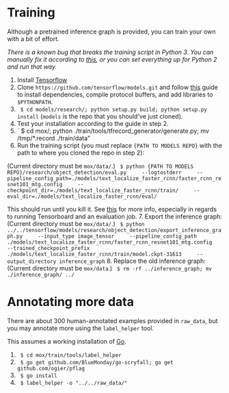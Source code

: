 # Training
Although a pretrained inference graph is provided, you can train your own with a bit of effort.

*There is a known bug that breaks the training script in Python 3. You can manually fix it according to [this](https://github.com/tensorflow/models/issues/3705#issuecomment-375563179), or you can set everything up for Python 2 and run that way.*

1. Install [Tensorflow](https://www.tensorflow.org/install/)
2. Clone `https://github.com/tensorflow/models.git` and follow [this](https://github.com/tensorflow/models/blob/master/research/object_detection/g3doc/installation.md) guide to install dependencies, compile protocol buffers, and add libraries to `$PYTHONPATH`.
3. ` $ cd models/research/; python setup.py build; python setup.py install` (`models` is the repo that you should've just cloned).
4. Test your installation according to the guide in step 2.
5. ` $ cd mox/; python ./train/tools/tfrecord_generator/generate.py; mv /tmp/*.record ./train/data"
6. Run the training script (you must replace `{PATH TO MODELS REPO}` with the path to where you cloned the repo in step 2):

  (Current directory must be `mox/data/`.)
  ` $ python {PATH TO MODELS REPO}/research/object_detection/eval.py     --logtostderr     --pipeline_config_path=./models/text_localize_faster_rcnn/faster_rcnn_resnet101_mtg.config     --checkpoint_dir=./models/text_localize_faster_rcnn/train/     --eval_dir=./models/text_localize_faster_rcnn/eval/`

  This should run until you kill it. See [this](https://github.com/tensorflow/models/blob/master/research/object_detection/g3doc/running_locally.md) for more info, especially in regards to running Tensorboard and an evaluation job.
7. Export the inference graph:
  (Current directory must be `mox/data/`.)
  ` $ python ../../tensorflow/models/research/object_detection/export_inference_graph.py     --input_type image_tensor     --pipeline_config_path ./models/text_localize_faster_rcnn/faster_rcnn_resnet101_mtg.config     --trained_checkpoint_prefix ./models/text_localize_faster_rcnn/train/model.ckpt-31613     --output_directory inference_graph`
8. Replace the old inference graph:
  (Current directory must be `mox/data`.)
  ` $ rm -rf ../inference_graph; mv ./inference_graph/ ../`
# Annotating more data
There are about 300 human-annotated examples provided in `raw_data`, but you may annotate more using the `label_helper` tool.

This assumes a working installation of [Go](https://golang.org/).
1. ` $ cd mox/train/tools/label_helper`
2. ` $ go get github.com/BlueMonday/go-scryfall; go get github.com/ogier/pflag`
3. ` $ go install`
4. ` $ label_helper -o "../../raw_data/"`
